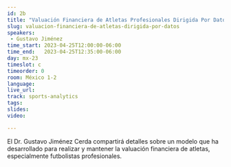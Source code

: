 ```yaml
---
id: 2b
title: "Valuación Financiera de Atletas Profesionales Dirigida Por Datos"
slug: valuacion-financiera-de-atletas-dirigida-por-datos
speakers:
 - Gustavo Jiménez
time_start: 2023-04-25T12:00:00-06:00
time_end:   2023-04-25T12:35:00-06:00
day: mx-23
timeslot: c
timeorder: 0
room: México 1-2
language: 
live_url: 
track: sports-analytics
tags:
slides: 
video: 

---
```


El Dr. Gustavo Jiménez Cerda compartirá detalles sobre un modelo que ha desarrollado para realizar y mantener la valuación financiera de atletas, especialmente futbolistas profesionales.
